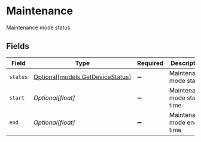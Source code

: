 # Maintenance

Maintenance mode status


## Fields

| Field                                                            | Type                                                             | Required                                                         | Description                                                      |
| ---------------------------------------------------------------- | ---------------------------------------------------------------- | ---------------------------------------------------------------- | ---------------------------------------------------------------- |
| `status`                                                         | [Optional[models.GetDeviceStatus]](../models/getdevicestatus.md) | :heavy_minus_sign:                                               | Maintenance mode status                                          |
| `start`                                                          | *Optional[float]*                                                | :heavy_minus_sign:                                               | Maintenance mode start time                                      |
| `end`                                                            | *Optional[float]*                                                | :heavy_minus_sign:                                               | Maintenance mode end time                                        |